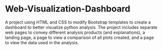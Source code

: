 # Web-Visualization-Dashboard
A project using HTML and CSS to modify Bootstrap templates to create a dashboard to better visualize python analysis. The project includes separate web pages to convey different analysis products (and explanations), a landing page, a page to view a comparison of all plots created, and a page to view the data used in the analysis.

